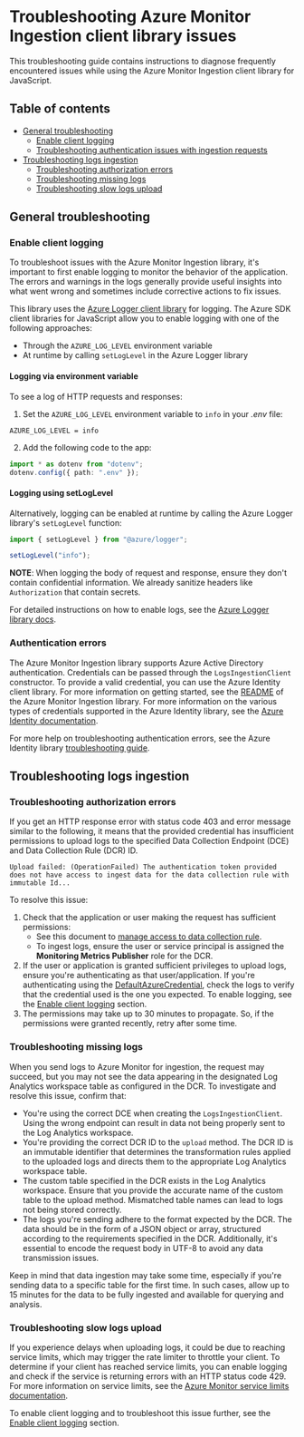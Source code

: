 # Troubleshooting Azure Monitor Ingestion client library issues

This troubleshooting guide contains instructions to diagnose frequently encountered issues while using the Azure Monitor Ingestion client library for JavaScript.

## Table of contents

* [General troubleshooting](#general-troubleshooting)
    * [Enable client logging](#enable-client-logging)
    * [Troubleshooting authentication issues with ingestion requests](#authentication-errors)
* [Troubleshooting logs ingestion](#troubleshooting-logs-ingestion)
    * [Troubleshooting authorization errors](#troubleshooting-authorization-errors)
    * [Troubleshooting missing logs](#troubleshooting-missing-logs)
    * [Troubleshooting slow logs upload](#troubleshooting-slow-logs-upload)

## General troubleshooting

### Enable client logging

To troubleshoot issues with the Azure Monitor Ingestion library, it's important to first enable logging to monitor the behavior of the application. The errors and warnings in the logs generally provide useful insights into what went wrong and sometimes include corrective actions to fix issues.

This library uses the [Azure Logger client library](https://github.com/Azure/azure-sdk-for-js/tree/main/sdk/core/logger) for logging. The Azure SDK client libraries for JavaScript allow you to enable logging with one of the following approaches:

- Through the `AZURE_LOG_LEVEL` environment variable
- At runtime by calling `setLogLevel` in the Azure Logger library

#### Logging via environment variable

To see a log of HTTP requests and responses:

 1. Set the `AZURE_LOG_LEVEL` environment variable to `info` in your *.env* file:

  ```text
  AZURE_LOG_LEVEL = info
  ```
2. Add the following code to the app:

```ts
import * as dotenv from "dotenv";
dotenv.config({ path: ".env" });
```

#### Logging using setLogLevel

Alternatively, logging can be enabled at runtime by calling the Azure Logger library's `setLogLevel` function:

```ts
import { setLogLevel } from "@azure/logger";

setLogLevel("info");
```

**NOTE**: When logging the body of request and response, ensure they don't contain confidential information. We already sanitize headers like `Authorization` that contain secrets.

For detailed instructions on how to enable logs, see the [Azure Logger library docs](https://github.com/Azure/azure-sdk-for-js/tree/main/sdk/core/logger).

### Authentication errors

The Azure Monitor Ingestion library supports Azure Active Directory authentication. Credentials can be passed through the `LogsIngestionClient` constructor. To provide a valid credential, you can use the Azure Identity client library. For more information on getting started, see the [README](https://github.com/Azure/azure-sdk-for-js/tree/main/sdk/monitor/monitor-ingestion#authenticate-the-client) of the Azure Monitor Ingestion library. For more information on the various types of credentials supported in the Azure Identity library, see the [Azure Identity documentation](https://learn.microsoft.com/javascript/api/overview/azure/identity-readme?view=azure-node-latest).

For more help on troubleshooting authentication errors, see the Azure Identity library [troubleshooting guide](https://aka.ms/azsdk/js/identity/troubleshoot).

## Troubleshooting logs ingestion

### Troubleshooting authorization errors

If you get an HTTP response error with status code 403 and error message similar to the following, it means that the provided credential has insufficient permissions to upload logs to the specified Data Collection Endpoint (DCE) and Data Collection Rule (DCR) ID.

```text
Upload failed: (OperationFailed) The authentication token provided does not have access to ingest data for the data collection rule with immutable Id...
```

To resolve this issue:

1. Check that the application or user making the request has sufficient permissions:
   * See this document to [manage access to data collection rule][dcr_role_permissions].
   * To ingest logs, ensure the user or service principal is assigned the **Monitoring Metrics Publisher** role for the DCR.
1. If the user or application is granted sufficient privileges to upload logs, ensure you're authenticating as that user/application. If you're authenticating using the [DefaultAzureCredential](https://github.com/Azure/azure-sdk-for-js/blob/main/sdk/identity/identity/README.md#authenticating-with-defaultazurecredential), check the logs to verify that the credential used is the one you expected. To enable logging, see the [Enable client logging](#enable-client-logging) section.
1. The permissions may take up to 30 minutes to propagate. So, if the permissions were granted recently, retry after some time.

### Troubleshooting missing logs

When you send logs to Azure Monitor for ingestion, the request may succeed, but you may not see the data appearing in the designated Log Analytics workspace table as configured in the DCR. To investigate and resolve this issue, confirm that:

* You're using the correct DCE when creating the `LogsIngestionClient`. Using the wrong endpoint can result in data not being properly sent to the Log Analytics workspace.
* You're providing the correct DCR ID to the `upload` method. The DCR ID is an immutable identifier that determines the transformation rules applied to the uploaded logs and directs them to the appropriate Log Analytics workspace table.
* The custom table specified in the DCR exists in the Log Analytics workspace. Ensure that you provide the accurate name of the custom table to the upload method. Mismatched table names can lead to logs not being stored correctly.
* The logs you're sending adhere to the format expected by the DCR. The data should be in the form of a JSON object or array, structured according to the requirements specified in the DCR. Additionally, it's essential to encode the request body in UTF-8 to avoid any data transmission issues.

Keep in mind that data ingestion may take some time, especially if you're sending data to a specific table for the first time. In such cases, allow up to 15 minutes for the data to be fully ingested and available for querying and analysis.

### Troubleshooting slow logs upload

If you experience delays when uploading logs, it could be due to reaching service limits, which may trigger the rate limiter to throttle your client. To determine if your client has reached service limits, you can enable logging and check if the service is returning errors with an HTTP status code 429. For more information on service limits, see the [Azure Monitor service limits documentation][ingestion_service_limits].

To enable client logging and to troubleshoot this issue further, see the [Enable client logging](#enable-client-logging) section.

<!-- LINKS -->
[azure_core_config]: https://github.com/Azure/azure-sdk-for-python/blob/main/sdk/core/azure-core/README.md#configurations
[data_collection_rule]: https://learn.microsoft.com/azure/azure-monitor/essentials/data-collection-rule-overview
[data_collection_rule_structure]: https://learn.microsoft.com/azure/azure-monitor/essentials/data-collection-rule-structure
[dcr_immutable_id]: https://learn.microsoft.com/azure/azure-monitor/logs/tutorial-logs-ingestion-portal#collect-information-from-the-dcr
[dcr_role_permissions]: https://learn.microsoft.com/azure/azure-monitor/logs/tutorial-logs-ingestion-portal#assign-permissions-to-the-dcr
[ingestion_service_limits]: https://learn.microsoft.com/azure/azure-monitor/service-limits#logs-ingestion-api